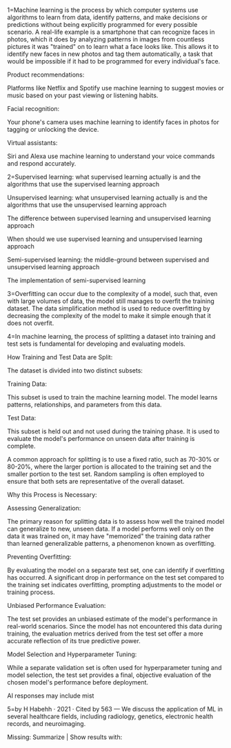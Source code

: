 1=Machine learning is the process by which computer systems use algorithms to learn from data, identify patterns, and make decisions or predictions without being explicitly programmed for every possible scenario. A real-life example is a smartphone that can recognize faces in photos, which it does by analyzing patterns in images from countless pictures it was "trained" on to learn what a face looks like. This allows it to identify new faces in new photos and tag them automatically, a task that would be impossible if it had to be programmed for every individual's face.

Product recommendations:

Platforms like Netflix and Spotify use machine learning to suggest movies or music based on your past viewing or listening habits.

Facial recognition:

Your phone's camera uses machine learning to identify faces in photos for tagging or unlocking the device.

Virtual assistants:

Siri and Alexa use machine learning to understand your voice commands and respond accurately.

2=Supervised learning: what supervised learning actually is and the algorithms that use the supervised learning approach

Unsupervised learning: what unsupervised learning actually is and the algorithms that use the unsupervised learning approach

The difference between supervised learning and unsupervised learning approach

When should we use supervised learning and unsupervised learning approach

Semi-supervised learning: the middle-ground between supervised and unsupervised learning approach

The implementation of semi-supervised learning

3=Overfitting can occur due to the complexity of a model, such that, even with large volumes of data, the model still manages to overfit the training dataset. The data simplification method is used to reduce overfitting by decreasing the complexity of the model to make it simple enough that it does not overfit.

4=In machine learning, the process of splitting a dataset into training and test sets is fundamental for developing and evaluating models.

How Training and Test Data are Split:

The dataset is divided into two distinct subsets:

Training Data:

This subset is used to train the machine learning model. The model learns patterns, relationships, and parameters from this data.

Test Data:

This subset is held out and not used during the training phase. It is used to evaluate the model's performance on unseen data after training is complete.

A common approach for splitting is to use a fixed ratio, such as 70-30% or 80-20%, where the larger portion is allocated to the training set and the smaller portion to the test set. Random sampling is often employed to ensure that both sets are representative of the overall dataset.

Why this Process is Necessary:

Assessing Generalization:

The primary reason for splitting data is to assess how well the trained model can generalize to new, unseen data. If a model performs well only on the data it was trained on, it may have "memorized" the training data rather than learned generalizable patterns, a phenomenon known as overfitting.

Preventing Overfitting:

By evaluating the model on a separate test set, one can identify if overfitting has occurred. A significant drop in performance on the test set compared to the training set indicates overfitting, prompting adjustments to the model or training process.

Unbiased Performance Evaluation:

The test set provides an unbiased estimate of the model's performance in real-world scenarios. Since the model has not encountered this data during training, the evaluation metrics derived from the test set offer a more accurate reflection of its true predictive power.

Model Selection and Hyperparameter Tuning:

While a separate validation set is often used for hyperparameter tuning and model selection, the test set provides a final, objective evaluation of the chosen model's performance before deployment.

AI responses may include mist

5=by H Habehh · 2021 · Cited by 563 — We discuss the application of ML in several healthcare fields, including radiology, genetics, electronic health records, and neuroimaging.

Missing: Summarize ‎| Show results with: